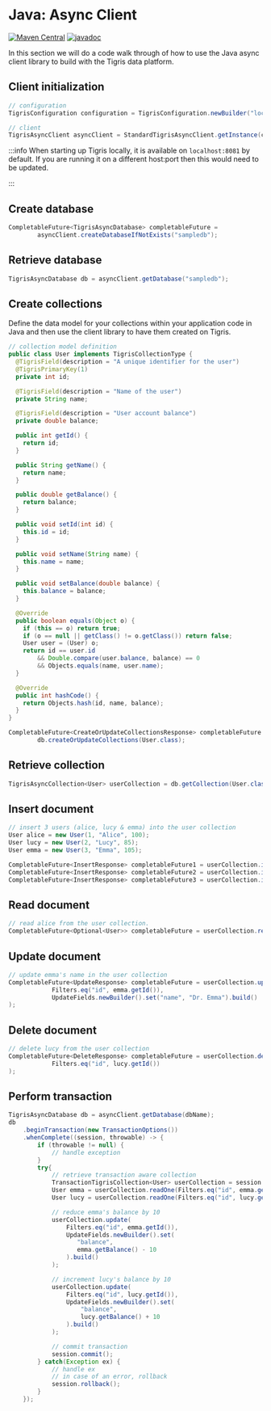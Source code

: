 # Java: Async Client

[![Maven Central](https://img.shields.io/maven-central/v/com.tigrisdata/tigris-client-java)](https://mvnrepository.com/artifact/com.tigrisdata/tigris-client)
[![javadoc](https://javadoc.io/badge2/com.tigrisdata/tigris-client/javadoc.svg)](https://javadoc.io/doc/com.tigrisdata/tigris-client)

In this section we will do a code walk through of how to use the Java async
client library to build with the Tigris data platform.

## Client initialization

```java
// configuration
TigrisConfiguration configuration = TigrisConfiguration.newBuilder("localhost:8081").build();

// client
TigrisAsyncClient asyncClient = StandardTigrisAsyncClient.getInstance(configuration);
```

:::info
When starting up Tigris locally, it is available on `localhost:8081` by
default. If you are running it on a different host:port then this would need
to be updated.

:::

## Create database

```java
CompletableFuture<TigrisAsyncDatabase> completableFuture =
        asyncClient.createDatabaseIfNotExists("sampledb");
```

## Retrieve database

```java
TigrisAsyncDatabase db = asyncClient.getDatabase("sampledb");
```

## Create collections

Define the data model for your collections within your application code in
Java and then use the client library to have them created on Tigris.

```java
// collection model definition
public class User implements TigrisCollectionType {
  @TigrisField(description = "A unique identifier for the user")
  @TigrisPrimaryKey(1)
  private int id;

  @TigrisField(description = "Name of the user")
  private String name;

  @TigrisField(description = "User account balance")
  private double balance;

  public int getId() {
    return id;
  }

  public String getName() {
    return name;
  }

  public double getBalance() {
    return balance;
  }

  public void setId(int id) {
    this.id = id;
  }

  public void setName(String name) {
    this.name = name;
  }

  public void setBalance(double balance) {
    this.balance = balance;
  }

  @Override
  public boolean equals(Object o) {
    if (this == o) return true;
    if (o == null || getClass() != o.getClass()) return false;
    User user = (User) o;
    return id == user.id
        && Double.compare(user.balance, balance) == 0
        && Objects.equals(name, user.name);
  }

  @Override
  public int hashCode() {
    return Objects.hash(id, name, balance);
  }
}

CompletableFuture<CreateOrUpdateCollectionsResponse> completableFuture =
        db.createOrUpdateCollections(User.class);
```

## Retrieve collection

```java
TigrisAsyncCollection<User> userCollection = db.getCollection(User.class);
```

## Insert document

```java
// insert 3 users (alice, lucy & emma) into the user collection
User alice = new User(1, "Alice", 100);
User lucy = new User(2, "Lucy", 85);
User emma = new User(3, "Emma", 105);

CompletableFuture<InsertResponse> completableFuture1 = userCollection.insert(alice);
CompletableFuture<InsertResponse> completableFuture2 = userCollection.insert(lucy);
CompletableFuture<InsertResponse> completableFuture3 = userCollection.insert(emma);
```

## Read document

```java
// read alice from the user collection.
CompletableFuture<Optional<User>> completableFuture = userCollection.readOne(Filters.eq("id", 1));
```

## Update document

```java
// update emma's name in the user collection
CompletableFuture<UpdateResponse> completableFuture = userCollection.update(
            Filters.eq("id", emma.getId()),
            UpdateFields.newBuilder().set("name", "Dr. Emma").build()
);
```

## Delete document

```java
// delete lucy from the user collection
CompletableFuture<DeleteResponse> completableFuture = userCollection.delete(
            Filters.eq("id", lucy.getId())
);
```

## Perform transaction

```java
TigrisAsyncDatabase db = asyncClient.getDatabase(dbName);
db
    .beginTransaction(new TransactionOptions())
    .whenComplete((session, throwable) -> {
        if (throwable != null) {
            // handle exception
        }
        try{
            // retrieve transaction aware collection
            TransactionTigrisCollection<User> userCollection = session.getCollection(User.class);
            User emma = userCollection.readOne(Filters.eq("id", emma.getId()));
            User lucy = userCollection.readOne(Filters.eq("id", lucy.getId()));

            // reduce emma's balance by 10
            userCollection.update(
                Filters.eq("id", emma.getId()),
                UpdateFields.newBuilder().set(
                   "balance",
                   emma.getBalance() - 10
                ).build()
            );

            // increment lucy's balance by 10
            userCollection.update(
                Filters.eq("id", lucy.getId()),
                UpdateFields.newBuilder().set(
                    "balance",
                    lucy.getBalance() + 10
                ).build()
            );

            // commit transaction
            session.commit();
        } catch(Exception ex) {
            // handle ex
            // in case of an error, rollback
            session.rollback();
        }
    });
```
